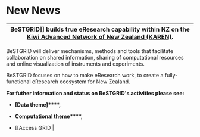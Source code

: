 # New News

|  BeSTGRID]] builds true eResearch capability within NZ on the [Kiwi Advanced Network of New Zealand (KAREN)](http://www.karen.net.nz/). |
| --------------------------------------------------------------------------------------------------------------------------------------- |

BeSTGRID will deliver mechanisms, methods and tools that facilitate collaboration on shared information, sharing of computational resources and online visualization of instruments and experiments.

BeSTGRID focuses on how to make eResearch work, to create a fully-functional eResearch ecosystem for New Zealand.

**For futher information and status on BeSTGRID's activities please see:**

- **[Data theme]****,**
- **[Computational theme](computational-grid.md)****,**
	
- [[Access GRID |
